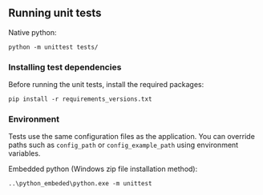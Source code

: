 ## Running unit tests

Native python:
```
python -m unittest tests/
```
### Installing test dependencies
Before running the unit tests, install the required packages:

```
pip install -r requirements_versions.txt
```

### Environment
Tests use the same configuration files as the application. You can override paths such as `config_path` or `config_example_path` using environment variables.


Embedded python (Windows zip file installation method):
```
..\python_embeded\python.exe -m unittest
```
